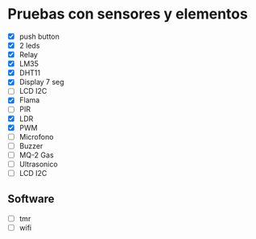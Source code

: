 # Pruebas con sensores y elementos

- [x] push button
- [x] 2 leds
- [x] Relay
- [x] LM35
- [x] DHT11
- [x] Display 7 seg 
- [ ] LCD I2C
- [x] Flama
- [ ] PIR
- [x] LDR
- [x] PWM
- [ ] Microfono
- [ ] Buzzer
- [ ] MQ-2 Gas
- [ ] Ultrasonico
- [ ] LCD I2C

## Software

- [ ] tmr
- [ ] wifi
